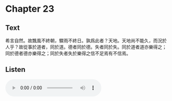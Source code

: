 # Chapter 23

## Text

希言自然。故飄風不終朝，驟雨不終日。孰爲此者？天地。天地尚不能久，而況於人乎？故從事於道者，同於道。德者同於德。失者同於失。同於道者道亦樂得之；同於德者德亦樂得之；同於失者失於樂得之信不足焉有不信焉。

## Listen

<audio controls>
  <source src="./generated_audio/daodejing_23.wav" type="audio/wav">
  Your browser does not support the audio element.
</audio>
